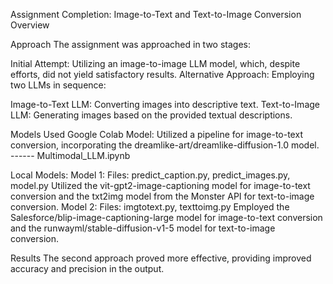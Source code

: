 Assignment Completion: Image-to-Text and Text-to-Image Conversion
Overview

Approach
The assignment was approached in two stages:

Initial Attempt: Utilizing an image-to-image LLM model, which, despite efforts, did not yield satisfactory results.
Alternative Approach: Employing two LLMs in sequence:

Image-to-Text LLM: Converting images into descriptive text.
Text-to-Image LLM: Generating images based on the provided textual descriptions.

Models Used
Google Colab Model: 
Utilized a pipeline for image-to-text conversion, incorporating the dreamlike-art/dreamlike-diffusion-1.0 model. ------ Multimodal_LLM.ipynb

Local Models:
Model 1:
Files: predict_caption.py, predict_images.py, model.py
Utilized the vit-gpt2-image-captioning model for image-to-text conversion and the txt2img model from the Monster API for text-to-image conversion.
Model 2:
Files: imgtotext.py, texttoimg.py
Employed the Salesforce/blip-image-captioning-large model for image-to-text conversion and the runwayml/stable-diffusion-v1-5 model for text-to-image conversion.

Results
The second approach proved more effective, providing improved accuracy and precision in the output.


